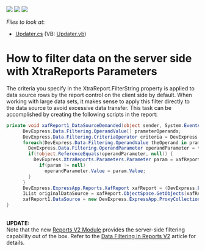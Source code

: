 <!-- default badges list -->
![](https://img.shields.io/endpoint?url=https://codecentral.devexpress.com/api/v1/VersionRange/128590465/12.1.4%2B)
[![](https://img.shields.io/badge/Open_in_DevExpress_Support_Center-FF7200?style=flat-square&logo=DevExpress&logoColor=white)](https://supportcenter.devexpress.com/ticket/details/E3965)
[![](https://img.shields.io/badge/📖_How_to_use_DevExpress_Examples-e9f6fc?style=flat-square)](https://docs.devexpress.com/GeneralInformation/403183)
<!-- default badges end -->
<!-- default file list -->
*Files to look at*:

* [Updater.cs](./CS/FilterReportSolution.Module/DatabaseUpdate/Updater.cs) (VB: [Updater.vb](./VB/FilterReportSolution.Module/DatabaseUpdate/Updater.vb))
<!-- default file list end -->
# How to filter data on the server side with XtraReports Parameters


<p>The criteria you specify in the XtraReport.FilterString property is applied to data source rows by the report control on the client side by default. When working with large data sets, it makes sense to apply this filter directly to the data source to avoid excessive data transfer. This task can be accomplished by creating the following scripts in the report:</p>


```cs
private void xafReport1_DataSourceDemanded(object sender, System.EventArgs e) {
      DevExpress.Data.Filtering.OperandValue[] prameterOperands;
      DevExpress.Data.Filtering.CriteriaOperator criteria = DevExpress.Data.Filtering.CriteriaOperator.Parse(xafReport1.FilterString, out prameterOperands);
      foreach(DevExpress.Data.Filtering.OperandValue theOperand in prameterOperands) {
        DevExpress.Data.Filtering.OperandParameter operandParameter = theOperand as DevExpress.Data.Filtering.OperandParameter;
        if(!object.ReferenceEquals(operandParameter, null)) {
          DevExpress.XtraReports.Parameters.Parameter param = xafReport1.Parameters[operandParameter.ParameterName];
            if(param != null)
              operandParameter.Value = param.Value;
        }
      }
      DevExpress.ExpressApp.Reports.XafReport xafReport = (DevExpress.ExpressApp.Reports.XafReport)xafReport1;
      IList originalDataSource = xafReport.ObjectSpace.GetObjects(xafReport.DataType, criteria);
      xafReport1.DataSource = new DevExpress.ExpressApp.ProxyCollection(xafReport.ObjectSpace, DevExpress.ExpressApp.XafTypesInfo.Instance.FindTypeInfo(xafReport.DataType), originalDataSource);
}

```


<p> <br><strong>UPDATE:</strong><br>Note that the new <a href="https://documentation.devexpress.com/eXpressAppFramework/CustomDocument113592.aspx">Reports V2 Module</a> provides the server-side filtering capability out of the box. Refer to the <a href="https://documentation.devexpress.com/eXpressAppFramework/CustomDocument113594.aspx">Data Filtering in Reports V2</a> article for details.<br><br></p>

<br/>


